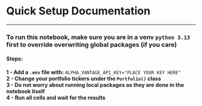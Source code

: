 # Quick Setup Documentation
---
### To run this notebook, make sure you are in a venv ```python 3.13``` first to override overwriting global packages (if you care)

#### **Steps:**

**1 - Add a ```.env``` file with:**
```ALPHA_VANTAGE_API_KEY="PLACE YOUR KEY HERE"``` <br>
**2 - Change your portfolio tickers under the ```Portfolio()``` class** <br>
**3 - Do not worry about running local packages as they are done in the notebook itself** <br>
**4 - Run all cells and wait for the results**
